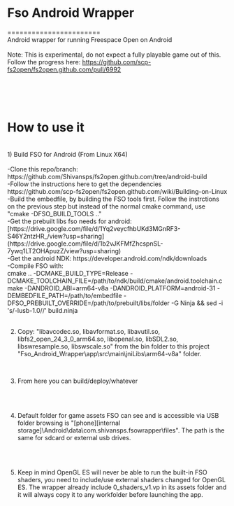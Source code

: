# Fso Android Wrapper
=======================<br />
Android wrapper for running Freespace Open on Android<br />
<br />
Note: This is experimental, do not expect a fully playable game out of this.<br />
Follow the progress here: https://github.com/scp-fs2open/fs2open.github.com/pull/6992

<br /><br />
How to use it
=======================

<br />
1) Build FSO for Android (From Linux X64)<br /><br />
-Clone this repo/branch: https://github.com/Shivansps/fs2open.github.com/tree/android-build<br />
-Follow the instructions here to get the dependencies https://github.com/scp-fs2open/fs2open.github.com/wiki/Building-on-Linux<br />
-Build the embedfile, by building the FSO tools first. Follow the instrctions on the previous step but instead of the normal cmake command, use "cmake -DFSO_BUILD_TOOLS .."<br />
-Get the prebuilt libs fso needs for android: [https://drive.google.com/file/d/1Yq2veycfhbUKd3MGnRF3-S46Y2ntzHR_/view?usp=sharing](https://drive.google.com/file/d/1b2vJKFMfZhcspnSL-7ywq1LT2OHApuzZ/view?usp=sharing)<br />
-Get the android NDK: https://developer.android.com/ndk/downloads<br />
-Compile FSO with: <br />
cmake .. -DCMAKE_BUILD_TYPE=Release -DCMAKE_TOOLCHAIN_FILE=/path/to/ndk/build/cmake/android.toolchain.cmake -DANDROID_ABI=arm64-v8a -DANDROID_PLATFORM=android-31 -DEMBEDFILE_PATH=/path/to/embedfile -DFSO_PREBUILT_OVERRIDE=/path/to/prebuilt/libs/folder -G Ninja && sed -i 's/-lusb-1.0//' build.ninja
<br /><br />

2) Copy: "libavcodec.so, libavformat.so, libavutil.so, libfs2_open_24_3_0_arm64.so, libopenal.so, libSDL2.so, libswresample.so, libswscale.so" from the bin folder to this project "Fso_Android_Wrapper\app\src\main\jniLibs\arm64-v8a" folder.
<br />

3) From here you can build/deploy/whatever

<br /><br />

4) Default folder for game assets FSO can see and is accessible via USB folder browsing is "[phone][internal storage]\Android\data\com.shivansps.fsowrapper\files". The path is the same for sdcard or external usb drives.

<br /><br />

5) Keep in mind OpenGL ES will never be able to run the built-in FSO shaders, you need to include/use external shaders changed for OpenGL ES. The wrapper already include 0_shaders_v1.vp in its assets folder and it will always copy it to any workfolder before launching the app.

